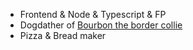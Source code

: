 - Frontend & Node & Typescript & FP
- Dogdather of [Bourbon the border collie](https://www.instagram.com/bourbon_collie/)
- Pizza & Bread maker
